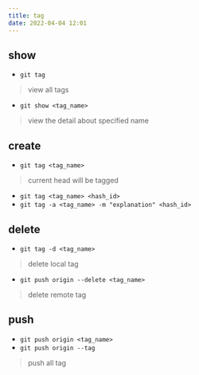 ```yaml
---
title: tag
date: 2022-04-04 12:01
---
```

## show

- `git tag`
> view all tags
- `git show <tag_name>`
> view the detail about specified name
## create

- `git tag <tag_name>`
> current head will be tagged
- `git tag <tag_name> <hash_id>`
- `git tag -a <tag_name> -m "explanation" <hash_id>`
## delete

- `git tag -d <tag_name>`
> delete local tag 
- `git push origin --delete <tag_name>`
> delete remote tag
## push

- `git push origin <tag_name>`
- `git push origin --tag`
> push all tag

